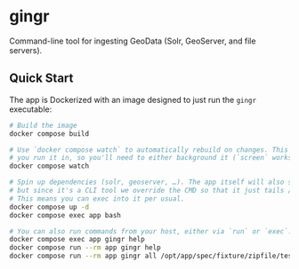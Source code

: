 # gingr

Command-line tool for ingesting GeoData (Solr, GeoServer, and file servers).

## Quick Start

The app is Dockerized with an image designed to just run the `gingr` executable:

```sh
# Build the image
docker compose build

# Use `docker compose watch` to automatically rebuild on changes. This takes over the terminal
# you run it in, so you'll need to either background it (`screen` works great) or open a different window.
docker compose watch

# Spin up dependencies (solr, geoserver, …). The app itself will also start,
# but since it's a CLI tool we override the CMD so that it just tails /dev/null.
# This means you can exec into it per usual.
docker compose up -d
docker compose exec app bash

# You can also run commands from your host, either via `run` or `exec`:
docker compose exec app gingr help
docker compose run --rm app gingr help
docker compose run --rm app gingr all /opt/app/spec/fixture/zipfile/test_public.zip
```
